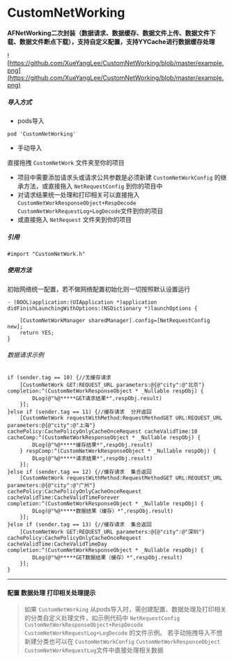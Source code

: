 # CustomNetWorking
 **AFNetWorking二次封装（数据请求、数据缓存、数据文件上传、数据文件下载、数据文件断点下载），支持自定义配置，支持YYCache进行数据缓存处理** 

![https://github.com/XueYangLee/CustomNetWorking/blob/master/example.png](https://github.com/XueYangLee/CustomNetWorking/blob/master/example.png)

##### 导入方式
+ pods导入
```
pod 'CustomNetWorking'
```
+ 手动导入

直接拖拽 ` CustomNetWork ` 文件夹至你的项目

* 项目中需要添加请求头或请求公共参数是必须新建 ` CustomNetWorkConfig ` 的继承方法，或直接拖入 ` NetRequestConfig ` 到你的项目中
* 对请求结果统一处理和打印相关可以直接拖入 ` CustomNetWorkResponseObject+RespDecode ` ` CustomNetWorkRequestLog+LogDecode `文件到你的项目
* 或直接拖入 ` NetRequest ` 文件夹到你的项目

##### 引用
```
#import "CustomNetWork.h"
```
 
##### 使用方法
初始网络统一配置，若不做网络配置初始化则一切按照默认设置运行
```
- (BOOL)application:(UIApplication *)application didFinishLaunchingWithOptions:(NSDictionary *)launchOptions {

    [CustomNetWorkManager sharedManager].config=[NetRequestConfig new];
    return YES;
}
```

###### 数据请求示例
```
if (sender.tag == 10) {//无缓存请求
    [CustomNetWork GET:REQUEST_URL parameters:@{@"city":@"北京"} completion:^(CustomNetWorkResponseObject * _Nullable respObj) {
        DLog(@"%@*****GET请求结果*",respObj.result)
    }];
}else if (sender.tag == 11) {//缓存请求  分开返回
    [CustomNetWork requestWithMethod:RequestMethodGET URL:REQUEST_URL parameters:@{@"city":@"上海"} cachePolicy:CachePolicyOnlyCacheOnceRequest cacheValidTime:10 cacheComp:^(CustomNetWorkResponseObject * _Nullable respObj) {
        DLog(@"%@*****缓存结果*",respObj.result)
    } respComp:^(CustomNetWorkResponseObject * _Nullable respObj) {
        DLog(@"%@*****请求结果*",respObj.result)
    }];
}else if (sender.tag == 12) {//缓存请求  集合返回
    [CustomNetWork requestWithMethod:RequestMethodGET URL:REQUEST_URL parameters:@{@"city":@"广州"} cachePolicy:CachePolicyOnlyCacheOnceRequest cacheValidTime:CacheValidTimeForever completion:^(CustomNetWorkResponseObject * _Nullable respObj) {
        DLog(@"%@*****数据结果（缓存）*",respObj.result)
    }];
}else if (sender.tag == 13) {//缓存请求  集合返回
    [CustomNetWork GET:REQUEST_URL parameters:@{@"city":@"深圳"} cachePolicy:CachePolicyOnlyCacheOnceRequest cacheValidTime:CacheValidTimeDay completion:^(CustomNetWorkResponseObject * _Nullable respObj) {
        DLog(@"%@*****GET数据结果（缓存）*",respObj.result)
    }];
}
```


---
#### 配置 数据处理 打印相关处理提示
> 如果 ` CustomNetWorking ` 从pods导入时，需创建配置、数据处理及打印相关的分类自定义处理文件，如示例代码中 ` NetRequestConfig `   ` CustomNetWorkResponseObject+RespDecode `  ` CustomNetWorkRequestLog+LogDecode ` 的文件示例。 若手动拖拽导入不想新建分类也可以在 ` CustomNetWorkConfig `   ` CustomNetWorkResponseObject `  ` CustomNetWorkRequestLog `文件中直接处理相关数据


